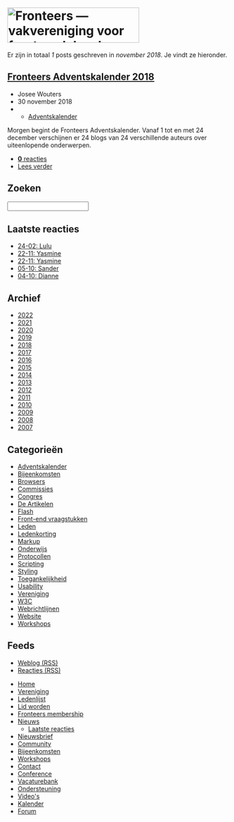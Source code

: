 <!DOCTYPE html>
<html lang="nl">
 <head>
  <meta charset="utf-8">
  <title>Weblog archief van november 2018 · Fronteers</title>
  <meta name="viewport" content="width=device-width,initial-scale=1">
  <link rel="stylesheet" href="/_css/fronteers.css?v=2019">
  <link rel="icon" href="/favicon.ico">
  <link rel="alternate" type="application/rss+xml" href="http://feeds.feedburner.com/FronteersWeblog" title="Fronteers weblog">
  <link rel="alternate" type="application/rss+xml" href="http://feeds.feedburner.com/FronteersWeblogLaatsteReacties" title="Fronteers weblog: laatste reacties">
  <link rel="alternate" type="application/rss+xml" href="http://feeds.feedburner.com/FronteersBijeenkomsten" title="Fronteers bijeenkomsten">
  <link rel="alternate" type="application/rss+xml" href="http://feeds.feedburner.com/FronteersVacaturebank" title="Fronteers vacaturebank">
  <link rel="alternate" type="application/rss+xml" href="http://feeds.feedburner.com/FronteersWorkshops" title="Fronteers workshops">
  <link rel="alternate" type="application/rss+xml" href="http://feeds.feedburner.com/FronteersCongres" title="Fronteers conference">
 </head>
 <body id="fronteers-nl">
  <div id="container">
   <div id="main">
    <h1><a href="/"><img src="/_img/badges/fronteers-logo-300dpi.png" width="300" height="80" alt="Fronteers — vakvereniging voor front-end developers"></a></h1>
    <div class="section">
     <p>Er zijn in totaal <em>1</em> posts geschreven in <em>november 2018</em>. Je vindt ze hieronder.</p>
    </div>
    <div class="section odd">
     <h2><a href="/blog/2018/11/fronteers-adventskalender-2018">Fronteers Adventskalender 2018</a></h2>
     <ul class="meta">
      <li class="author" title="Auteur">Josee Wouters</li>
      <li class="date" title="Datum">30 november 2018</li>
      <li class="categories" title="Categorieën">
       <ul>
        <li><a href="/blog/categorieen/adventskalender">Adventskalender</a></li>
       </ul>
      </li>
     </ul>
     <p>Morgen begint de Fronteers Adventskalender. Vanaf 1 tot en met 24 december verschijnen er 24 blogs van 24 verschillende auteurs over uiteenlopende onderwerpen.</p>
     <ul class="options">
      <li><a href="/blog/2018/11/fronteers-adventskalender-2018#reacties"><strong>0</strong> reacties</a></li>
      <li class="more"><a href="/blog/2018/11/fronteers-adventskalender-2018" title="Fronteers Adventskalender 2018">Lees verder</a></li>
     </ul>
    </div>
   </div>
   <div id="submenu">
    <div>
     <form method="get" action="//www.google.nl/search">
      <h2><label for="q">Zoeken</label></h2>
      <p>
       <input name="q" id="q" type="search">
       <input type="hidden" name="sitesearch" value="fronteers.nl">
       <input type="hidden" name="ie" value="UTF-8">
       <input type="hidden" name="oe" value="UTF-8">
       <input type="hidden" name="hl" value="nl">
      </p>
     </form>
    </div>
    <div>
     <h2>Laatste reacties</h2>
     <ul>
      <li><a href="/blog/2018/12/webdeveloper-worden-zonder-dure-opleiding#reactie-2828" title="Webdeveloper worden zonder (dure) opleiding">24-02: Lulu</a></li>
      <li><a href="/blog/2018/12/webdeveloper-worden-zonder-dure-opleiding#reactie-2827" title="Webdeveloper worden zonder (dure) opleiding">22-11: Yasmine</a></li>
      <li><a href="/blog/2018/12/webdeveloper-worden-zonder-dure-opleiding#reactie-2826" title="Webdeveloper worden zonder (dure) opleiding">22-11: Yasmine</a></li>
      <li><a href="/blog/2018/12/webdeveloper-worden-zonder-dure-opleiding#reactie-2825" title="Webdeveloper worden zonder (dure) opleiding">05-10: Sander</a></li>
      <li><a href="/blog/2021/01/labels-zijn-niet-altijd-wat-ze-lijken-hoe-wordt-de-accessible-name-berekend#reactie-2824" title="Labels zijn niet altijd wat ze lijken: hoe wordt de Accessible Name berekend?">04-10: Dianne</a></li>
     </ul>
    </div>
    <div id="archive">
     <h2>Archief</h2>
     <ul>
      <li><a href="/blog/2022">2022</a></li>
      <li><a href="/blog/2021">2021</a></li>
      <li><a href="/blog/2020">2020</a></li>
      <li><a href="/blog/2019">2019</a></li>
      <li class="current"><a href="/blog/2018" class="current">2018</a></li>
      <li><a href="/blog/2017">2017</a></li>
      <li><a href="/blog/2016">2016</a></li>
      <li><a href="/blog/2015">2015</a></li>
      <li><a href="/blog/2014">2014</a></li>
      <li><a href="/blog/2013">2013</a></li>
      <li><a href="/blog/2012">2012</a></li>
      <li><a href="/blog/2011">2011</a></li>
      <li><a href="/blog/2010">2010</a></li>
      <li><a href="/blog/2009">2009</a></li>
      <li><a href="/blog/2008">2008</a></li>
      <li><a href="/blog/2007">2007</a></li>
     </ul>
    </div>
    <div id="categories">
     <h2>Categorieën</h2>
     <ul>
      <li><a href="/blog/categorieen/adventskalender">Adventskalender</a></li>
      <li><a href="/blog/categorieen/bijeenkomsten">Bijeenkomsten</a></li>
      <li><a href="/blog/categorieen/browsers">Browsers</a></li>
      <li><a href="/blog/categorieen/commissies">Commissies</a></li>
      <li><a href="/blog/categorieen/congres">Congres</a></li>
      <li><a href="/blog/categorieen/artikelen">De Artikelen</a></li>
      <li><a href="/blog/categorieen/flash">Flash</a></li>
      <li><a href="/blog/categorieen/front-end-vraagstukken">Front-end vraagstukken</a></li>
      <li><a href="/blog/categorieen/leden">Leden</a></li>
      <li><a href="/blog/categorieen/ledenkorting">Ledenkorting</a></li>
      <li><a href="/blog/categorieen/markup">Markup</a></li>
      <li><a href="/blog/categorieen/onderwijs">Onderwijs</a></li>
      <li><a href="/blog/categorieen/protocollen">Protocollen</a></li>
      <li><a href="/blog/categorieen/scripting">Scripting</a></li>
      <li><a href="/blog/categorieen/styling">Styling</a></li>
      <li><a href="/blog/categorieen/toegankelijkheid">Toegankelijkheid</a></li>
      <li><a href="/blog/categorieen/usability">Usability</a></li>
      <li><a href="/blog/categorieen/vereniging">Vereniging</a></li>
      <li><a href="/blog/categorieen/w3c">W3C</a></li>
      <li><a href="/blog/categorieen/webrichtlijnen">Webrichtlijnen</a></li>
      <li><a href="/blog/categorieen/website">Website</a></li>
      <li><a href="/blog/categorieen/workshops">Workshops</a></li>
     </ul>
    </div>
    <div id="feeds">
     <h2 lang="en">Feeds</h2>
     <ul>
      <li><a href="https://feeds.feedburner.com/FronteersWeblog" type="application/rss+xml">Weblog (<abbr>RSS</abbr>)</a></li>
      <li><a href="https://feeds.feedburner.com/FronteersWeblogLaatsteReacties" type="application/rss+xml">Reacties (<abbr>RSS</abbr>)</a></li>
     </ul>
    </div>
   </div>
   <ul id="menu">
    <li id="menu-home"><a href="/">Home</a></li>
    <li id="menu-vereniging"><a href="/vereniging">Vereniging</a></li>
    <li id="menu-leden"><a href="/leden">Ledenlijst</a></li>
    <li id="menu-inschrijven"><a href="/inschrijven">Lid worden</a></li>
    <li id="menu-sign-up"><a href="/sign-up">Fronteers membership</a></li>
    <li id="menu-blog" class="current has-submenu"><a href="/blog" class="current">Nieuws</a>
     <ul>
      <li><a href="/blog/laatste-reacties">Laatste reacties</a></li>
     </ul>
    </li>
    <li id="menu-nieuwsbrief"><a href="/nieuwsbrief">Nieuwsbrief</a></li>
    <li id="menu-community"><a href="/community">Community</a></li>
    <li id="menu-bijeenkomsten"><a href="/bijeenkomsten">Bijeenkomsten</a></li>
    <li id="menu-workshops"><a href="/workshops">Workshops</a></li>
    <li id="menu-contact"><a href="/contact">Contact</a></li>
    <li id="menu-congres"><a href="/congres">Conference</a></li>
    <li id="menu-vacaturebank"><a href="/vacaturebank">Vacaturebank</a></li>
    <li id="menu-communityondersteuning"><a href="/communityondersteuning">Ondersteuning</a></li>
    <li id="menu-videos"><a href="/videos">Video's</a></li>
    <li id="menu-kalender"><a href="/kalender">Kalender</a></li>
    <li id="menu-forum"><a href="https://forum.fronteers.nl/">Forum</a></li>
   </ul>
  </div>
  <script>
   (function() {
    "use strict";
    var i, j, tellCSS;
    var antiSpamElements = document.querySelectorAll && document.querySelectorAll('.spam-check');
    if (antiSpamElements) {
     for (i = 0; i < antiSpamElements.length; i++) {
      antiSpamElements[i].value = 'Nee';
      antiSpamElements[i].parentNode.style.display = 'none';
     }
    }
    var lis = document.querySelectorAll && document.querySelectorAll('li.current');
    if (lis) {
     var markers = [];
     for (i = 0; i < lis.length; i++) {
      var li = lis[i], ul = li.parentNode, top = li.offsetTop;
      if (ul.parentNode.tagName.toLowerCase() == 'li') {
       ul = ul.parentNode.parentNode;
      }
      var marker = document.createElement('li'), as = ul.querySelectorAll('a'), a;
      markers.push({
       top: top,
       marker: marker,
       mark: function(element) {
        this.marker.style.webkitTransform = this.marker.style.mozTransform = this.marker.style.msTransform = this.marker.style.transform = 'translateY(' + (element.offsetTop - this.top) + 'px)';
       },
       unmark: function() {
        this.marker.style.webkitTransform = this.marker.style.mozTransform = this.marker.style.msTransform = this.marker.style.transform = 'translateY(0)';
       }
      });
      for (j = 0; j < as.length; j++) {
       a = as[j];
       a.setAttribute('marker', i);
       a.onmouseover = a.onfocus = function() {
        markers[this.getAttribute('marker')].mark(this.parentNode);
       };
       a.onmouseout = a.onblur = function() {
        markers[this.getAttribute('marker')].unmark();
       };
       a.onclick = function() {
        markers[this.getAttribute('marker')].unmark = function(){};
       }
      }
      marker.innerHTML = '<span>​</span>';
      marker.className = 'mark';
      marker.style.top = top + 'px';
      ul.appendChild(marker);
     }
     tellCSS = true;
    }
    if (tellCSS) {
     document.documentElement.className = 'js-enabled';
    }
   })();
  </script>
 </body>
</html>
